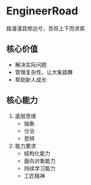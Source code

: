 # EngineerRoad

路漫漫其修远兮，吾将上下而求索

## 核心价值
- 解决实际问题
- 管理复杂性，让大象跳舞
- 帮助新人成长

## 核心能力
1. 底层思维
    - 抽象
    - 分治
    - 思辨
2. 能力要求
    - 结构化能力
    - 面向对象能力
    - 持续学习能力
    - 工匠精神